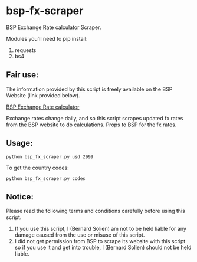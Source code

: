 # bsp-fx-scraper
BSP Exchange Rate calculator Scraper.

Modules you'll need to pip install:
1. requests
2. bs4

## Fair use:
The information provided by this script is freely available on the BSP Website (link provided below).

[BSP Exchange Rate calculator](http://www.bsp.com.pg/International/Exchange-Rates/Exchange-Rates.aspx)

Exchange rates change daily, and so this script scrapes updated fx rates from the BSP website to do calculations.
Props to BSP for the fx rates.

## Usage:
``` pyhton
python bsp_fx_scraper.py usd 2999
```
To get the country codes:
``` python
python bsp_fx_scraper.py codes
```

## Notice:
Please read the following terms and conditions carefully before using this script.
1. If you use this script, I (Bernard Solien) am not to be held liable for any damage caused from the use or misuse of this script.
2. I did not get permission from BSP to scrape its website with this script so if you use it and get into trouble, I (Bernard Solien) should not be held liable.
